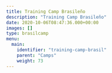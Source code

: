 ```yaml
---
title: Training Camp Brasileño
description: "Training Camp Brasileño"
date: 2020-10-06T08:47:36.000+00:00
images: []
type: brasilcamp
menu:
  main:
    identifier: "training-camp-brasil"
    parent: "Camps"
    weight: 73
---
```

